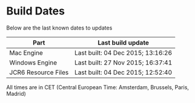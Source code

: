 # Build Dates

Below are the last known dates to updates

Part | Last build update
-----|-----
Mac Engine | Last built: 04 Dec 2015; 13:16:26
Windows Engine | Last built: 27 Nov 2015; 16:37:41
JCR6 Resource Files | Last built: 04 Dec 2015; 12:52:40
All times are in CET (Central European Time: Amsterdam, Brussels, Paris, Madrid)




